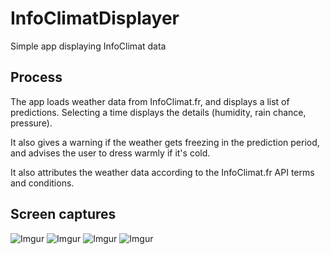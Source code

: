 # InfoClimatDisplayer
Simple app displaying InfoClimat data


## Process

The app loads weather data from InfoClimat.fr, and displays a list of predictions. Selecting a time displays the details (humidity, rain chance, pressure).

It also gives a warning if the weather gets freezing in the prediction period, and advises the user to dress warmly if it's cold.

It also attributes the weather data according to the InfoClimat.fr API terms and conditions.

## Screen captures

![Imgur](https://i.imgur.com/Ceg08vh.png)
![Imgur](https://i.imgur.com/IsHTGNa.png)
![Imgur](https://i.imgur.com/rF0LdrI.png)
![Imgur](https://i.imgur.com/YhAhqDl.png)
